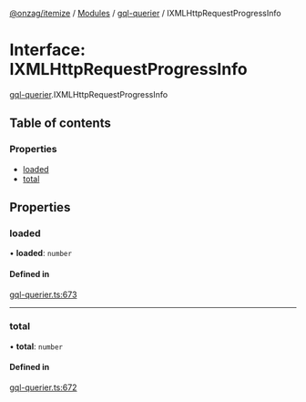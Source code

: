 [@onzag/itemize](../README.md) / [Modules](../modules.md) / [gql-querier](../modules/gql_querier.md) / IXMLHttpRequestProgressInfo

# Interface: IXMLHttpRequestProgressInfo

[gql-querier](../modules/gql_querier.md).IXMLHttpRequestProgressInfo

## Table of contents

### Properties

- [loaded](gql_querier.IXMLHttpRequestProgressInfo.md#loaded)
- [total](gql_querier.IXMLHttpRequestProgressInfo.md#total)

## Properties

### loaded

• **loaded**: `number`

#### Defined in

[gql-querier.ts:673](https://github.com/onzag/itemize/blob/5c2808d3/gql-querier.ts#L673)

___

### total

• **total**: `number`

#### Defined in

[gql-querier.ts:672](https://github.com/onzag/itemize/blob/5c2808d3/gql-querier.ts#L672)

